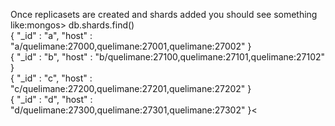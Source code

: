<p>Once replicasets are created and shards added you should see something like:</p?

mongos> db.shards.find()<br>
{ "_id" : "a", "host" : "a/quelimane:27000,quelimane:27001,quelimane:27002" }<br>
{ "_id" : "b", "host" : "b/quelimane:27100,quelimane:27101,quelimane:27102" }<br>
{ "_id" : "c", "host" : "c/quelimane:27200,quelimane:27201,quelimane:27202" }<br>
{ "_id" : "d", "host" : "d/quelimane:27300,quelimane:27301,quelimane:27302" }<

